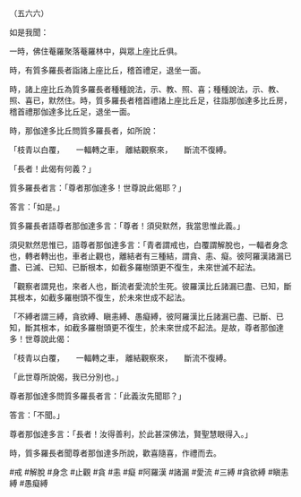 （五六六）

如是我聞：

一時，佛住菴羅聚落菴羅林中，與眾上座比丘俱。

時，有質多羅長者詣諸上座比丘，稽首禮足，退坐一面。

時，諸上座比丘為質多羅長者種種說法，示、教、照、喜；種種說法，示、教、照、喜已，默然住。時，質多羅長者稽首禮諸上座比丘足，往詣那伽達多比丘房，稽首禮那伽達多比丘足，退坐一面。

時，那伽達多比丘問質多羅長者，如所說：

「枝青以白覆，　　一輻轉之車，
離結觀察來，　　斷流不復縛。

「長者！此偈有何義？」

質多羅長者言：「尊者那伽達多！世尊說此偈耶？」

答言：「如是。」

質多羅長者語尊者那伽達多言：「尊者！須臾默然，我當思惟此義。」

須臾默然思惟已，語尊者那伽達多言：「青者謂戒也，白覆謂解脫也，一輻者身念也，轉者轉出也，車者止觀也，離結者有三種結，謂貪、恚、癡。彼阿羅漢諸漏已盡、已滅、已知、已斷根本，如截多羅樹頭更不復生，未來世滅不起法。

「觀察者謂見也，來者人也，斷流者愛流於生死。彼羅漢比丘諸漏已盡、已知，斷其根本，如截多羅樹頭不復生，於未來世成不起法。

「不縛者謂三縛，貪欲縛、瞋恚縛、愚癡縛，彼阿羅漢比丘諸漏已盡、已斷、已知，斷其根本，如截多羅樹頭更不復生，於未來世成不起法。是故，尊者那伽達多！世尊說此偈：

「枝青以白覆，　　一輻轉之車，
離結觀察來，　　斷流不復縛。

「此世尊所說偈，我已分別也。」

尊者那伽達多問質多羅長者言：「此義汝先聞耶？」

答言：「不聞。」

尊者那伽達多言：「長者！汝得善利，於此甚深佛法，賢聖慧眼得入。」

時，質多羅長者聞尊者那伽達多所說，歡喜隨喜，作禮而去。





#戒
#解脫
#身念
#止觀
#貪
#恚
#癡
#阿羅漢
#諸漏
#愛流
#三縛
#貪欲縛
#瞋恚縛
#愚癡縛
